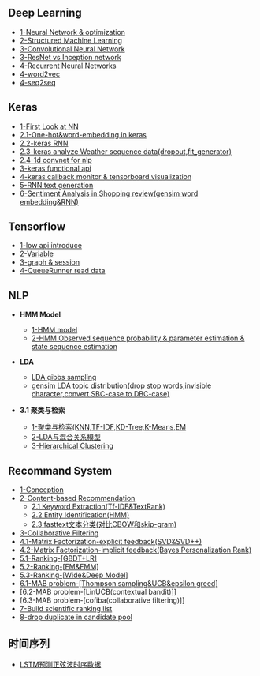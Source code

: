 Deep Learning
--------------

- [1-Neural Network & optimization](http://nbviewer.jupyter.org/github/lj72808up/DeepLearning/blob/master/blog/1-%E7%A5%9E%E7%BB%8F%E7%BD%91%E7%BB%9C%E4%B8%8E%E4%BC%98%E5%8C%96.ipynb)
- [2-Structured Machine Learning](http://nbviewer.jupyter.org/github/lj72808up/DeepLearning/blob/master/blog/2-%E7%BB%93%E6%9E%84%E5%8C%96%E6%9C%BA%E5%99%A8%E5%AD%A6%E4%B9%A0.ipynb)
- [3-Convolutional Neural Network](http://nbviewer.jupyter.org/github/lj72808up/DeepLearning/blob/master/blog/3-CNN.ipynb)
- [3-ResNet vs Inception network](http://nbviewer.jupyter.org/github/lj72808up/DeepLearning/blob/master/blog/3-ResNet%20vs%20Inception%20Net.ipynb)
- [4-Recurrent Neural Networks](https://nbviewer.jupyter.org/github/lj72808up/DeepLearning/blob/master/blog/4-Recurrent%20Neural%20Network.ipynb)
- [4-word2vec](http://nbviewer.jupyter.org/github/lj72808up/DeepLearning/blob/master/blog/4-word2vec.ipynb)
- [4-seq2seq](http://nbviewer.jupyter.org/github/lj72808up/DeepLearning/blob/master/blog/4-Seq2Seq.ipynb)

Keras
----------------
- [1-First Look at NN](http://nbviewer.jupyter.org/github/lj72808up/DeepLearning/blob/master/blog/DeepLearning%20in%20keras/1-%20First%20Look%20at%20NN%20.ipynb)  
- [2.1-One-hot&word-embedding in keras](http://nbviewer.jupyter.org/github/lj72808up/DeepLearning/blob/master/blog/DeepLearning%20in%20keras/2.1-keras%E4%B8%AD%E7%9A%84one-hot%E4%B8%8Eword-embedding.ipynb)  
- [2.2-keras RNN](http://nbviewer.jupyter.org/github/lj72808up/DeepLearning/blob/master/blog/DeepLearning%20in%20keras/2.2-Keras%E4%B8%AD%E7%9A%84RNN.ipynb)
- [2.3-keras analyze Weather sequence data(dropout,fit_generator)](http://nbviewer.jupyter.org/github/lj72808up/DeepLearning/blob/master/blog/DeepLearning%20in%20keras/2.3-Advanced%20use%20of%20RNN.ipynb)
- [2.4-1d convnet for nlp](http://nbviewer.jupyter.org/github/lj72808up/DeepLearning/blob/02bc1e9a4785523a0f9a92a867167e7529fb128d/blog/DeepLearning%20in%20keras/2.4%201-d%20convnet%20for%20nlp.ipynb)
- [3-keras functional api](http://nbviewer.jupyter.org/github/lj72808up/DeepLearning/blob/02bc1e9a4785523a0f9a92a867167e7529fb128d/blog/DeepLearning%20in%20keras/3-keras%E9%AB%98%E7%BA%A7%E5%8A%9F%E8%83%BD.ipynb)
- [4-keras callback  monitor & tensorboard visualization](http://nbviewer.jupyter.org/github/lj72808up/DeepLearning/blob/02bc1e9a4785523a0f9a92a867167e7529fb128d/blog/DeepLearning%20in%20keras/4-%E4%BD%BF%E7%94%A8keras%20callback%E5%92%8Ctensorboard%E7%9B%91%E6%8E%A7.ipynb) 
- [5-RNN text generation](http://nbviewer.jupyter.org/github/lj72808up/DeepLearning/blob/02bc1e9a4785523a0f9a92a867167e7529fb128d/blog/DeepLearning%20in%20keras/5-RNN%E6%96%87%E6%9C%AC%E7%94%9F%E6%88%90.ipynb)
- [6-Sentiment Analysis in Shopping review(gensim word embedding&RNN)](http://nbviewer.jupyter.org/github/lj72808up/DeepLearning/blob/901b63cd676a928f46608047912ca2983d1375c7/blog/DeepLearning%20in%20keras/6-%E4%B8%AD%E6%96%87%E8%B4%AD%E7%89%A9%E8%AF%84%E4%BB%B7%E6%83%85%E6%84%9F%E5%88%86%E6%9E%90.ipynb)


Tensorflow
---------------
- [1-low api introduce](http://nbviewer.jupyter.org/github/lj72808up/DeepLearning/blob/master/blog/tensorflow/1-Tensor.ipynb)
- [2-Variable](http://nbviewer.jupyter.org/github/lj72808up/DeepLearning/blob/master/blog/tensorflow/2-Variable.ipynb)
- [3-graph & session](http://nbviewer.jupyter.org/github/lj72808up/DeepLearning/blob/a0b25c6a3671e74e1c557529de1ead29108b4c7b/blog/tensorflow/3-Graph%E5%92%8CSession.ipynb)
- [4-QueueRunner read data](http://nbviewer.jupyter.org/github/lj72808up/DeepLearning/blob/master/blog/tensorflow/4-Reading%20Data.ipynb)


NLP
-------------------
* **HMM Model**

    * [1-HMM model](http://nbviewer.jupyter.org/github/lj72808up/DeepLearning/blob/0e2f235d145a22176f631996e5edd2359f9cb624/blog/%E8%87%AA%E7%84%B6%E8%AF%AD%E8%A8%80%E5%A4%84%E7%90%86/1.1-HMM%E6%A8%A1%E5%9E%8B.ipynb)  
    * [2-HMM Observed sequence probability & parameter estimation & state sequence estimation](http://nbviewer.jupyter.org/github/lj72808up/DeepLearning/blob/0e2f235d145a22176f631996e5edd2359f9cb624/blog/%E8%87%AA%E7%84%B6%E8%AF%AD%E8%A8%80%E5%A4%84%E7%90%86/1.2-HMM%E8%A7%82%E6%B5%8B%E5%BA%8F%E5%88%97%E6%A6%82%E7%8E%87%2C%E6%A8%A1%E5%9E%8B%E5%8F%82%E6%95%B0%E4%BC%B0%E8%AE%A1%2C%E7%8A%B6%E6%80%81%E5%BA%8F%E5%88%97%E4%BC%B0%E8%AE%A1.ipynb)

* **LDA**

    * [LDA gibbs sampling](https://nbviewer.jupyter.org/github/lj72808up/DeepLearning/blob/master/blog/LDA/1-LDA%E7%9A%84Gibbs%E9%87%87%E6%A0%B7%E5%AE%9E%E7%8E%B0.ipynb)
    * [gensim LDA topic distribution(drop stop words,invisible character,convert SBC-case to DBC-case)](http://nbviewer.jupyter.org/github/lj72808up/DeepLearning/blob/master/blog/LDA/3-gensim%E5%AE%9E%E7%8E%B0LDA.ipynb)

* **3.1 聚类与检索** 
    * [1-聚类与检索(KNN,TF-IDF,KD-Tree,K-Means,EM](http://nbviewer.jupyter.org/github/lj72808up/ML_Handcraft/blob/master/blog/%E8%81%9A%E7%B1%BB%E4%B8%8E%E6%A3%80%E7%B4%A2/1-%E8%81%9A%E7%B1%BB%E4%B8%8E%E6%A3%80%E7%B4%A2%28KNN%2CTF-IDF%2CKD-Tree%2CK-Means%2CEM%29.ipynb)
    * [2-LDA与混合关系模型](http://nbviewer.jupyter.org/github/lj72808up/ML_Handcraft/blob/master/blog/%E8%81%9A%E7%B1%BB%E4%B8%8E%E6%A3%80%E7%B4%A2/2-LDA.ipynb)
    * [3-Hierarchical Clustering](http://nbviewer.jupyter.org/github/lj72808up/ML_Handcraft/blob/174c79b7b0f989818c8edcd63b45512e02f2c87e/blog/%E8%81%9A%E7%B1%BB%E4%B8%8E%E6%A3%80%E7%B4%A2/3-Hierarchical%20Clustering.ipynb)


Recommand System
-----------------------
* [1-Conception](http://nbviewer.jupyter.org/github/lj72808up/DeepLearning/blob/901b63cd676a928f46608047912ca2983d1375c7/blog/Recommended%20System/1-%E6%A6%82%E5%BF%B5%E7%AF%87.ipynb)
* [2-Content-based Recommendation](http://nbviewer.jupyter.org/github/lj72808up/DeepLearning/blob/901b63cd676a928f46608047912ca2983d1375c7/blog/Recommended%20System/2-%E5%86%85%E5%AE%B9%E6%8E%A8%E8%8D%90.ipynb)
    * [2.1 Keyword Extraction(Tf-IDF&TextRank)](http://nbviewer.jupyter.org/github/lj72808up/DeepLearning/blob/901b63cd676a928f46608047912ca2983d1375c7/blog/Recommended%20System/2.1%20-%20%E5%85%B3%E9%94%AE%E8%AF%8D%E6%8F%90%E5%8F%96%28TF-IDF%E4%B8%8ETestRank%29.ipynb)
    * [2.2 Entity Identification(HMM)](http://nbviewer.jupyter.org/github/lj72808up/DeepLearning/blob/0e2f235d145a22176f631996e5edd2359f9cb624/blog/%E8%87%AA%E7%84%B6%E8%AF%AD%E8%A8%80%E5%A4%84%E7%90%86/1.2-HMM%E8%A7%82%E6%B5%8B%E5%BA%8F%E5%88%97%E6%A6%82%E7%8E%87%2C%E6%A8%A1%E5%9E%8B%E5%8F%82%E6%95%B0%E4%BC%B0%E8%AE%A1%2C%E7%8A%B6%E6%80%81%E5%BA%8F%E5%88%97%E4%BC%B0%E8%AE%A1.ipynb)
    * [2.3 fasttext文本分类(对比CBOW和skip-gram)](http://nbviewer.jupyter.org/github/lj72808up/DeepLearning/blob/901b63cd676a928f46608047912ca2983d1375c7/blog/Recommended%20System/2.3%20-%20fastext%E6%96%87%E6%9C%AC%E5%88%86%E7%B1%BB.ipynb)  
* [3-Collaborative Filtering](http://nbviewer.jupyter.org/github/lj72808up/DeepLearning/blob/a0b25c6a3671e74e1c557529de1ead29108b4c7b/blog/Recommended%20System/3-%E8%BF%91%E9%82%BB%E6%8E%A8%E8%8D%90.ipynb)  
* [4.1-Matrix Factorization-explicit feedback(SVD&SVD++)](http://nbviewer.jupyter.org/github/lj72808up/DeepLearning/blob/0035361668795af8f9a1dbddfdd3066bba95cf9b/blog/Recommended%20System/4.1%20-%20%E6%98%BE%E5%BC%8F%E5%8F%8D%E9%A6%88%E7%9F%A9%E9%98%B5%E5%88%86%E8%A7%A3%20-%20%5B%20SVD%E4%B8%8ESVD%20plus%20plus%20%5D.ipynb)  
* [4.2-Matrix Factorization-implicit feedback(Bayes Personalization Rank)](http://nbviewer.jupyter.org/github/lj72808up/DeepLearning/blob/a0b25c6a3671e74e1c557529de1ead29108b4c7b/blog/Recommended%20System/4.2%20-%20%E9%9A%90%E5%BC%8F%E5%8F%8D%E9%A6%88%E7%9F%A9%E9%98%B5%E5%88%86%E8%A7%A3%20-%20%5B%20BPR%E8%B4%9D%E5%8F%B6%E6%96%AF%E4%B8%AA%E6%80%A7%E5%8C%96%E6%8E%92%E5%BA%8F%20%5D.ipynb)
* [5.1-Ranking-[GBDT+LR]](http://nbviewer.jupyter.org/github/lj72808up/DeepLearning/blob/0e2f235d145a22176f631996e5edd2359f9cb624/blog/Recommended%20System/5.1-%E6%A8%A1%E5%9E%8B%E8%9E%8D%E5%90%88%20-%20%5BGBDT-LR%5D.ipynb)
* [5.2-Ranking-[FM&FMM]](http://nbviewer.jupyter.org/github/lj72808up/DeepLearning/blob/a0b25c6a3671e74e1c557529de1ead29108b4c7b/blog/Recommended%20System/5.2-%E6%A8%A1%E5%9E%8B%E8%9E%8D%E5%90%88%20-%20%5B%20FM%E4%B8%8EFFM%20%5D.ipynb)
* [5.3-Ranking-[Wide&Deep Model]](http://nbviewer.jupyter.org/github/lj72808up/DeepLearning/blob/a0b25c6a3671e74e1c557529de1ead29108b4c7b/blog/Recommended%20System/5.3-%E6%A8%A1%E5%9E%8B%E8%9E%8D%E5%90%88%20-%20%5B%20%E6%B7%B1%E5%AE%BD%E6%A8%A1%E5%9E%8B%20%5D.ipynb)
* [6.1-MAB problem-[Thompson sampling&UCB&epsilon greed]](http://nbviewer.jupyter.org/github/lj72808up/DeepLearning/blob/a0b25c6a3671e74e1c557529de1ead29108b4c7b/blog/Recommended%20System/6.1-MAB%E9%97%AE%E9%A2%98%20-%20%5B%20%E6%B1%A4%E6%99%AE%E6%A3%AE%E9%87%87%E6%A0%B7%2CUCB%2Cepsilon%E8%B4%AA%E5%A9%AA%20%5D.ipynb)
* [6.2-MAB problem-[LinUCB(contextual bandit)]]
* [6.3-MAB problem-[cofiba(collaborative filtering)]]
* [7-Build scientific ranking list](http://nbviewer.jupyter.org/github/lj72808up/DeepLearning/blob/a0b25c6a3671e74e1c557529de1ead29108b4c7b/blog/Recommended%20System/8.1-%E5%85%B6%E4%BB%96%E7%AE%97%E6%B3%95%20-%20%5B%20%E6%9E%84%E5%BB%BA%E4%B8%80%E4%B8%AA%E7%A7%91%E5%AD%A6%E7%9A%84%E6%8E%92%E8%A1%8C%E6%A6%9C%E7%B3%BB%E7%BB%9F%20%5D.ipynb)
* [8-drop duplicate in candidate pool](http://nbviewer.jupyter.org/github/lj72808up/DeepLearning/blob/a0b25c6a3671e74e1c557529de1ead29108b4c7b/blog/Recommended%20System/8.3-%E5%85%B6%E4%BB%96%E7%AE%97%E6%B3%95%20-%20%5B%20%E5%80%99%E9%80%89%E6%B1%A0%E5%8E%BB%E9%87%8D%E7%AD%96%E7%95%A5%20%5D.ipynb)



## 时间序列
- [LSTM预测正弦波时序数据](http://nbviewer.jupyter.org/github/lj72808up/DeepLearning/blob/master/blog/%E6%97%B6%E9%97%B4%E5%BA%8F%E5%88%97/0-lstm%E9%A2%84%E6%B5%8B%E6%97%B6%E5%BA%8F.ipynb)


